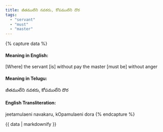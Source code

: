 ```yaml
---
title: జీతములేని నవకరు, కోపములేని దొర
tags:
  - "servant"
  - "must"
  - "master"
---
```


{% capture data %}
#### Meaning in English:
[Where] the servant [is] without pay the master [must be] without anger

#### Meaning in Telugu:
జీతములేని నవకరు, కోపములేని దొర

#### English Transliteration:
jeetamulaeni navakaru, kOpamulaeni dora
{% endcapture %}

<div class="notice">{{ data | markdownify }}</div>

